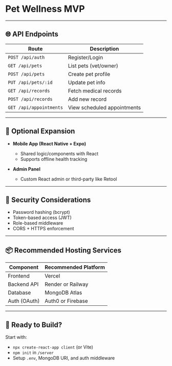 # Pet Wellness MVP


---

## 🌐 API Endpoints

| Route                  | Description                             |
|------------------------|-----------------------------------------|
| `POST /api/auth`       | Register/Login                          |
| `GET /api/pets`        | List pets (vet/owner)                   |
| `POST /api/pets`       | Create pet profile                      |
| `PUT /api/pets/:id`    | Update pet info                         |
| `GET /api/records`     | Fetch medical records                   |
| `POST /api/records`    | Add new record                          |
| `GET /api/appointments`| View scheduled appointments             |

---

## 📱 Optional Expansion

- **Mobile App (React Native + Expo)**
  - Shared logic/components with React
  - Supports offline health tracking

- **Admin Panel**
  - Custom React admin or third-party like Retool

---

## 🔐 Security Considerations

- Password hashing (bcrypt)
- Token-based access (JWT)
- Role-based middleware
- CORS + HTTPS enforcement

---

## 📦 Recommended Hosting Services

| Component    | Recommended Platform |
|--------------|----------------------|
| Frontend     | Vercel               |
| Backend API  | Render or Railway    |
| Database     | MongoDB Atlas        |
| Auth (OAuth) | Auth0 or Firebase    |

---

## 🚀 Ready to Build?

Start with:
- `npx create-react-app client` (or Vite)
- `npm init` in `/server`
- Setup `.env`, MongoDB URI, and auth middleware
